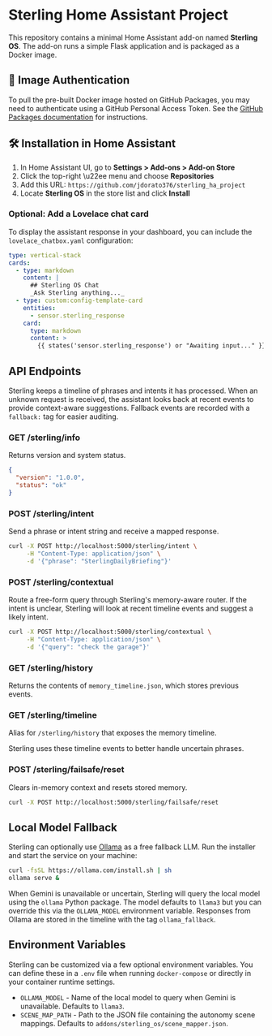 # Sterling Home Assistant Project

This repository contains a minimal Home Assistant add-on named **Sterling OS**. The add-on runs a simple Flask application and is packaged as a Docker image.

## 🔐 Image Authentication

To pull the pre-built Docker image hosted on GitHub Packages, you may need to authenticate using a GitHub Personal Access Token. See the [GitHub Packages documentation](https://docs.github.com/en/packages/working-with-a-github-packages-registry) for instructions.

## 🛠 Installation in Home Assistant

1. In Home Assistant UI, go to **Settings > Add-ons > Add-on Store**
2. Click the top-right \u22ee menu and choose **Repositories**
3. Add this URL: `https://github.com/jdorato376/sterling_ha_project`
4. Locate **Sterling OS** in the store list and click **Install**

### Optional: Add a Lovelace chat card

To display the assistant response in your dashboard, you can include the
`lovelace_chatbox.yaml` configuration:

```yaml
type: vertical-stack
cards:
  - type: markdown
    content: |
      ## Sterling OS Chat
      _Ask Sterling anything..._
  - type: custom:config-template-card
    entities:
      - sensor.sterling_response
    card:
      type: markdown
      content: >
        {{ states('sensor.sterling_response') or "Awaiting input..." }}
```

## API Endpoints

Sterling keeps a timeline of phrases and intents it has processed. When an
unknown request is received, the assistant looks back at recent events to
provide context-aware suggestions.
Fallback events are recorded with a `fallback:` tag for easier auditing.

### GET /sterling/info
Returns version and system status.

```json
{
  "version": "1.0.0",
  "status": "ok"
}
```

### POST /sterling/intent
Send a phrase or intent string and receive a mapped response.

```bash
curl -X POST http://localhost:5000/sterling/intent \
     -H "Content-Type: application/json" \
     -d '{"phrase": "SterlingDailyBriefing"}'
```

### POST /sterling/contextual
Route a free-form query through Sterling's memory-aware router. If the intent is
unclear, Sterling will look at recent timeline events and suggest a likely
intent.

```bash
curl -X POST http://localhost:5000/sterling/contextual \
     -H "Content-Type: application/json" \
     -d '{"query": "check the garage"}'
```

### GET /sterling/history
Returns the contents of `memory_timeline.json`, which stores previous events.

### GET /sterling/timeline
Alias for `/sterling/history` that exposes the memory timeline.

Sterling uses these timeline events to better handle uncertain phrases.

### POST /sterling/failsafe/reset
Clears in-memory context and resets stored memory.

```bash
curl -X POST http://localhost:5000/sterling/failsafe/reset
```

## Local Model Fallback

Sterling can optionally use [Ollama](https://ollama.com) as a free fallback LLM.
Run the installer and start the service on your machine:

```bash
curl -fsSL https://ollama.com/install.sh | sh
ollama serve &
```

When Gemini is unavailable or uncertain, Sterling will query the local model
using the `ollama` Python package. The model defaults to `llama3` but you can
override this via the `OLLAMA_MODEL` environment variable. Responses from
Ollama are stored in the timeline with the tag `ollama_fallback`.

## Environment Variables

Sterling can be customized via a few optional environment variables. You can
define these in a `.env` file when running `docker-compose` or directly in your
container runtime settings.

- `OLLAMA_MODEL` - Name of the local model to query when Gemini is unavailable.
  Defaults to `llama3`.
- `SCENE_MAP_PATH` - Path to the JSON file containing the autonomy scene
  mappings. Defaults to `addons/sterling_os/scene_mapper.json`.

